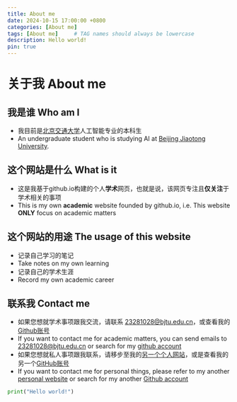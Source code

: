 ```yaml
---
title: About me
date: 2024-10-15 17:00:00 +0800
categories: [About me]
tags: [About me]     # TAG names should always be lowercase
description: Hello world! 
pin: true
---
```


# 关于我 About me

## 我是谁 Who am I
- 我目前是[北京交通大学](https://www.bjtu.edu.cn/)人工智能专业的本科生
- An undergraduate student who is studying AI at [Beijing Jiaotong University](https://www.bjtu.edu.cn/).

## 这个网站是什么 What is it

- 这是我基于github.io构建的个人**学术**网页，也就是说，该网页专注且**仅关注**于学术相关的事项
- This is my own **academic** website founded by github.io, i.e. This website **ONLY** focus on academic matters

## 这个网站的用途 The usage of this website
- 记录自己学习的笔记
- Take notes on my own learning
- 记录自己的学术生涯
- Record my own academic career

## 联系我 Contact me
- 如果您想就学术事项跟我交流，请联系 23281028@bjtu.edu.cn，或查看我的[Github账号](https://github.com/zhaiwangyuxuan)
- If you want to contact me for academic matters, you can send emails to 23281028@bjtu.edu.cn or search for my [github account](https://github.com/zhaiwangyuxuan)
- 如果您想就私人事项跟我联系，请移步至我的[另一个个人网站](hewkick-daze.icu)，或是查看我的另一个[GitHub账号](https://github.com/hewkick)
- If you want to contact me for personal things, please refer to my another [personal website](hewkick-daze.icu) or search for my another [Github account](https://github.com/hewkick)

```python
print("Hello world!")   
```